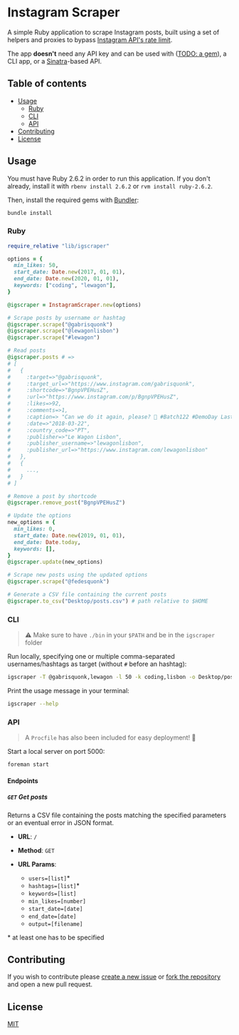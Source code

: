 # Instagram Scraper

A simple Ruby application to scrape Instagram posts, built using a set of helpers and proxies to bypass [Instagram API's rate limit](https://developers.facebook.com/docs/instagram-api/overview/#rate-limiting).

The app **doesn't** need any API key and can be used with ([TODO: a gem](https://github.com/gabrielecanepa/igscraper/issues/2)), a CLI app, or a [Sinatra](http://sinatrarb.com)-based API.

## Table of contents

- [Usage](#usage)
  - [Ruby](#ruby)
  - [CLI](#cli)
  - [API](#api)
- [Contributing](#contributing)
- [License](#license)

## Usage

You must have Ruby 2.6.2 in order to run this application. If you don't already, install it with `rbenv install 2.6.2` or `rvm install ruby-2.6.2`.

Then, install the required gems with [Bundler](https://bundler.io):

```sh
bundle install
```

### Ruby

<!-- Install the gem with `gem install igscraper`. -->

```ruby
require_relative "lib/igscraper"

options = {
  min_likes: 50,
  start_date: Date.new(2017, 01, 01),
  end_date: Date.new(2020, 01, 01),
  keywords: ["coding", "lewagon"],
}

@igscraper = InstagramScraper.new(options)

# Scrape posts by username or hashtag
@igscraper.scrape("@gabrisquonk")
@igscraper.scrape("@lewagonlisbon")
@igscraper.scrape("#lewagon")

# Read posts
@igscraper.posts # =>
# [
#   {
#     :target=>"@gabrisquonk",
#     :target_url=>"https://www.instagram.com/gabrisquonk",
#     :shortcode=>"BgnpVPEHusZ",
#     :url=>"https://www.instagram.com/p/BgnpVPEHusZ",
#     :likes=>92,
#     :comments=>1,
#     :caption=> "Can we do it again, please? 🙏 #Batch122 #DemoDay Last Friday @lewagon 🎤 🙌 #coding #learning #erasmusforadults",
#     :date=>"2018-03-22",
#     :country_code=>"PT",
#     :publisher=>"Le Wagon Lisbon",
#     :publisher_username=>"lewagonlisbon",
#     :publisher_url=>"https://www.instagram.com/lewagonlisbon"
#   },
#   {
#     ...,
#   }
# ]

# Remove a post by shortcode
@igscraper.remove_post("BgnpVPEHusZ")

# Update the options
new_options = {
  min_likes: 0,
  start_date: Date.new(2019, 01, 01),
  end_date: Date.today,
  keywords: [],
}
@igscraper.update(new_options)

# Scrape new posts using the updated options
@igscraper.scrape("@fedesquonk")

# Generate a CSV file containing the current posts
@igscraper.to_csv("Desktop/posts.csv") # path relative to $HOME
```

### CLI

> ⚠️ Make sure to have `./bin` in your `$PATH` and be in the `igscraper` folder

Run locally, specifying one or multiple comma-separated usernames/hashtags as target (without `#` before an hashtag):

```sh
igscraper -T @gabrisquonk,lewagon -l 50 -k coding,lisbon -o Desktop/posts.csv
```

Print the usage message in your terminal:

```sh
igscraper --help
```

### API

> A `Procfile` has also been included for easy deployment! 🚀

Start a local server on port 5000:

```sh
foreman start
```

#### Endpoints

##### `GET` Get posts

Returns a CSV file containing the posts matching the specified parameters or an eventual error in JSON format.

- **URL**: `/`

- **Method**: `GET`

- **URL Params**:

  - `users=[list]`\*
  - `hashtags=[list]`\*
  - `keywords=[list]`
  - `min_likes=[number]`
  - `start_date=[date]`
  - `end_date=[date]`
  - `output=[filename]`

\* at least one has to be specified

## Contributing

If you wish to contribute please [create a new issue](https://github.com/gabrielecanepa/igscraper/issues/new/choose) or [fork the repository](https://github.com/gabrielecanepa/igscraper/fork) and open a new pull request.

## License

[MIT](https://github.com/gabrielecanepa/igscraper/blob/master/LICENSE)
